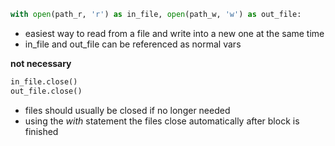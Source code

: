 ```python
with open(path_r, 'r') as in_file, open(path_w, 'w') as out_file:
```
- easiest way to read from a file and write into a new one at the same time
- in\_file and out\_file can be referenced as normal vars

**not necessary**
```python
in_file.close()
out_file.close()
```
- files should usually be closed if no longer needed
- using the *with* statement the files close automatically after block is finished